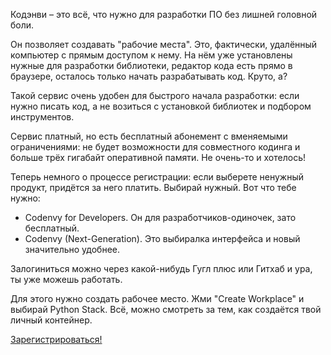 Кодэнви – это всё, что нужно для разработки ПО без лишней головной боли.

Он позволяет создавать "рабочие места". Это, фактически, удалённый компьютер с прямым доступом к нему.
На нём уже установлены нужные для разработки библиотеки, редактор кода есть прямо в браузере,
осталось только начать разрабатывать код. Круто, а?

Такой сервис очень удобен для быстрого начала разработки: если нужно писать код,
а не возиться с установкой библиотек и подбором инструментов.

Сервис платный, но есть бесплатный абонемент с вменяемыми ограничениями: не будет возможности для совместного кодинга
и больше трёх гигабайт оперативной памяти. Не очень-то и хотелось!


Теперь немного о процессе регистрации: если выберете ненужный продукт, придётся за него платить. Выбирай нужный.
Вот что тебе нужно:


- Codenvy for Developers. Он для разработчиков-одиночек, зато бесплатный.
- Codenvy (Next-Generation). Это выбиралка интерфейса и новый значительно удобнее.

Залогиниться можно через какой-нибудь Гугл плюс или Гитхаб и ура, ты уже можешь работать.

Для этого нужно создать рабочее место. Жми "Create Workplace" и выбирай Python Stack.
Всё, можно смотреть за тем, как создаётся твой личный контейнер.

[Зарегистрироваться!](https://codenvy.com/)
